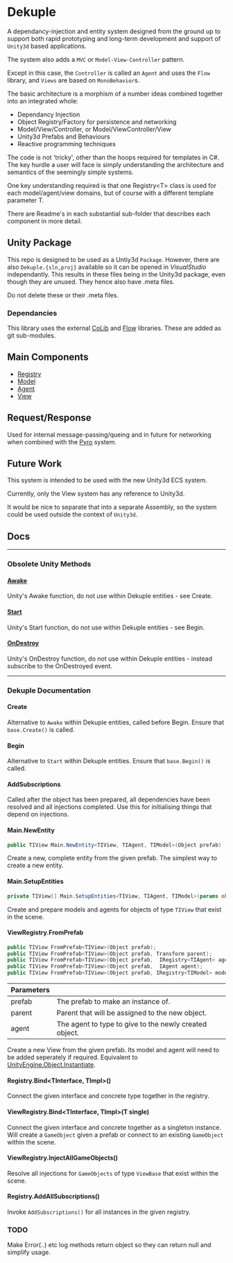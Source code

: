 ﻿# Dekuple

A dependancy-injection and entity system designed from the ground up to support both rapid prototyping and long-term development and support of `Unity3d` based applications.

The system also adds a `MVC` or `Model-View-Controller` pattern.

Except in this case, the `Controller` is called an `Agent` and uses the `Flow` library, and `Views` are based on `MonoBehavior`s.

The basic architecture is a morphism of a number ideas combined together into an integrated whole:
 * Dependancy Injection
 * Object Registry/Factory for persistence and networking
 * Model/View/Controller, or Model/ViewController/View
 * Unity3d Prefabs and Behaviours
 * Reactive programming techniques

The code is not 'tricky', other than the hoops required for templates in C#. The key hurdle a user will face is simply understanding the architecture and semantics of the seemingly simple systems.

One key understanding required is that one Registry\<T\> class is used for each model/agent/view domains, but of course with a different template parameter T.

There are Readme's in each substantial sub-folder that describes each component in more detail.


## Unity Package

This repo is designed to be used as a Untiy3d `Package`. However, there are also `Dekuple.{sln,proj}` available so it can be opened in *VisualStudio* independantly. This results in these files being in the Unity3d package, even though they are unused. They hence also have .meta files. 

Do not delete these or their .meta files.

### Dependancies

This library uses the external [CoLib](http://www.github.com) and [Flow](https://www.github.com/cschladetsch/Flow) libraries. These are added as git sub-modules.

## Main Components

* [Registry](Registry)
* [Model](Model)
* [Agent](Agent)
* [View](View)

## Request/Response

Used for internal message-passing/queing and in future for networking when combined with the [Pyro](https://www.github.com/cschladetsch/Pyro) system.

## Future Work

This system is intended to be used with the new Unity3d ECS system.

Currently, only the View system has any reference to Unity3d.

It would be nice to separate that into a separate Assembly, so the system could be used outside the context of `Unity3d`.

## Docs

---

### Obsolete Unity Methods

#### [Awake](https://docs.unity3d.com/ScriptReference/MonoBehaviour.Awake.html)
Unity's Awake function, do not use within Dekuple entities - see Create.

#### [Start](https://docs.unity3d.com/ScriptReference/MonoBehaviour.Start.html)
Unity's Start function, do not use within Dekuple entities - see Begin.

#### [OnDestroy](https://docs.unity3d.com/ScriptReference/MonoBehaviour.OnDestroy.html)
Unity's OnDestroy function, do not use within Dekuple entities - instead subscribe to the OnDestroyed event.

___

### Dekuple Documentation

#### Create
Alternative to `Awake` within Dekuple entities, called before Begin. Ensure that `base.Create()` is called.

#### Begin
Alternative to `Start` within Dekuple entities. Ensure that `base.Begin()` is called.

#### AddSubscriptions
Called after the object has been prepared, all dependencies have been resolved and all injections completed. Use this for initialising things that depend on injections. 

#### Main.NewEntity
```csharp
public TIView Main.NewEntity<TIView, TIAgent, TIModel>(Object prefab)
```
Create a new, complete entity from the given prefab. The simplest way to create a new entity.

#### Main.SetupEntities
```csharp
private TIView[] Main.SetupEntities<TIView, TIAgent, TIModel>(params object[] args)
```
Create and prepare models and agents for objects of type `TIView` that exist in the scene.

#### ViewRegistry.FromPrefab
```csharp
public TIView FromPrefab<TIView>(Object prefab);
public TIView FromPrefab<TIView>(Object prefab, Transform parent);
public TIView FromPrefab<TIView>(Object prefab,  IRegistry<TIAgent> agents);
public TIView FromPrefab<TIView>(Object prefab,  IAgent agent);
public TIView FromPrefab<TIView>(Object prefab, IRegistry<TIModel> models, IRegistry<TIAgent> agents = null);
```
| Parameters     ||
|-|-|
|prefab         | The prefab to make an instance of.
|parent         | Parent that will be assigned to the new object.      |
|agent          | The agent to type to give to the newly created object.      |

Create a new View from the given prefab. Its model and agent will need to be added seperately if required. Equivalent to [UnityEngine.Object.Instantiate](https://docs.unity3d.com/ScriptReference/Object.Instantiate.html).

#### Registry.Bind<TInterface, TImpl>()
Connect the given interface and concrete type together in the registry.

#### ViewRegistry.Bind<TInterface, TImpl>(T single)
Connect the given interface and concrete together as a singleton instance. Will create a `GameObject` given a prefab or connect to an existing `GameObject` within the scene.

#### ViewRegistry.InjectAllGameObjects()
Resolve all injections for `GameObjects` of type `ViewBase` that exist within the scene.

#### Registry.AddAllSubscriptions()
Invoke `AddSubscriptions()` for all instances in the given registry.

### TODO

Make Error(..) etc log methods return object so they can return null and simplify usage.

